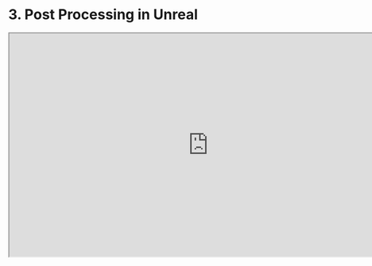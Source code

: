 # 3. Post Processing in Unreal

<p><iframe src="https://www.youtube.com/embed/sITcSdoAL_k?rel=0" width="800" height="450" allowfullscreen="allowfullscreen" allow="accelerometer; autoplay; clipboard-write; encrypted-media; gyroscope; picture-in-picture"></iframe></p>